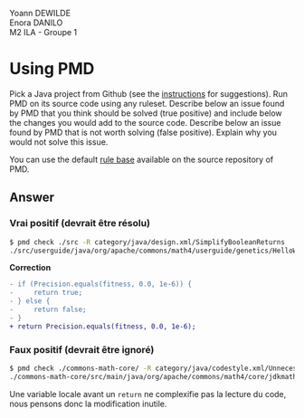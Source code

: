 Yoann DEWILDE  
Enora DANILO  
M2 ILA - Groupe 1  

# Using PMD

Pick a Java project from Github (see the [instructions](../sujet.md) for suggestions). Run PMD on its source code using any ruleset. Describe below an issue found by PMD that you think should be solved (true positive) and include below the changes you would add to the source code. Describe below an issue found by PMD that is not worth solving (false positive). Explain why you would not solve this issue.

You can use the default [rule base](https://github.com/pmd/pmd/blob/master/pmd-java/src/main/resources/rulesets/java/quickstart.xml) available on the source repository of PMD.

## Answer

### Vrai positif (devrait être résolu)

```sh
$ pmd check ./src -R category/java/design.xml/SimplifyBooleanReturns
./src/userguide/java/org/apache/commons/math4/userguide/genetics/HelloWorldExample.java:76:	SimplifyBooleanReturns:	This if statement can be replaced by `return {condition};`
```

**Correction**

```diff
- if (Precision.equals(fitness, 0.0, 1e-6)) {
-     return true;
- } else {
-     return false;
- }
+ return Precision.equals(fitness, 0.0, 1e-6);
```

### Faux positif (devrait être ignoré)

```sh
$ pmd check ./commons-math-core/ -R category/java/codestyle.xml/UnnecessaryLocalBeforeReturn
./commons-math-core/src/main/java/org/apache/commons/math4/core/jdkmath/AccurateMath.java:1566:	UnnecessaryLocalBeforeReturn:	Consider simply returning the value vs storing it in local variable 'result'
```

Une variable locale avant un `return` ne complexifie pas la lecture du code, nous pensons donc la modification inutile.
